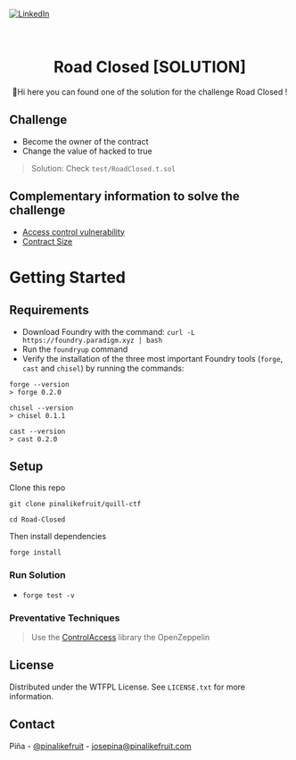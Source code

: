 
<a name="readme-top"></a>

[![LinkedIn][linkedin-shield]][linkedin-url]


<br />
<div align="center">
  <h1 align="center">Road Closed    [SOLUTION]</h3>

  <p align="center">
    🍍Hi  here you can found one of the solution for the challenge Road Closed  !
  </p>
</div>

## Challenge
- Become the owner of the contract
- Change the value of hacked to true

> Solution: 
    Check `test/RoadClosed.t.sol`

## Complementary information to solve the challenge
* [Access control vulnerability](https://academy.quillaudits.com/challenges/quillctf-challenges/road-closed)
* [Contract Size](https://solidity-by-example.org/hacks/contract-size/)

<!-- ## Extra help -->


# Getting Started

## Requirements

- Download Foundry with the command:
`curl -L https://foundry.paradigm.xyz | bash`
- Run the `foundryup` command 
- Verify the installation of the three most important Foundry tools (`forge`, `cast` and `chisel`) by running the commands:
```
forge --version
> forge 0.2.0 

chisel --version
> chisel 0.1.1 

cast --version
> cast 0.2.0
```

## Setup

Clone this repo

```
git clone pinalikefruit/quill-ctf

cd Road-Closed

```

Then install dependencies

```
forge install
```


### Run Solution 

 - `forge test -v`



### Preventative Techniques
> Use the [ControlAccess](https://docs.openzeppelin.com/contracts/2.x/access-control) library the OpenZeppelin

## License

Distributed under the WTFPL License. See `LICENSE.txt` for more information.



## Contact

Piña - [@pinalikefruit](https://twitter.com/pinalikefruit) - josepina@pinalikefruit.com




[linkedin-shield]: https://img.shields.io/badge/-LinkedIn-black.svg?style=for-the-badge&logo=linkedin&colorB=555
[linkedin-url]: https://www.linkedin.com/in/pinalikefruit